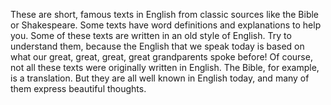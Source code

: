 These are short,
famous texts in English from classic sources like the Bible or Shakespeare.
Some texts have word definitions and explanations to help you. Some of these texts are written in an old style of English. Try to understand them, because the English 
that we speak today is based on what our great, great, great, great grandparents spoke before! Of course, not all these texts were originally written in English. 
The Bible, for example, is a translation.
But they are all well known in English today, and many of them express beautiful thoughts.